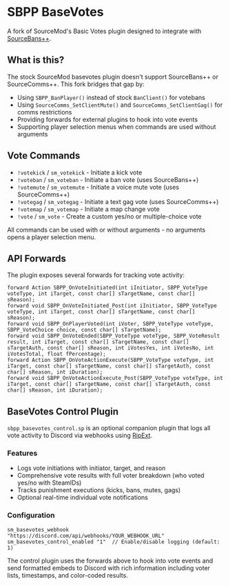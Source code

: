 # SBPP BaseVotes

A fork of SourceMod's Basic Votes plugin designed to integrate with [SourceBans++](https://github.com/sbpp/sourcebans-pp).

## What is this?

The stock SourceMod basevotes plugin doesn't support SourceBans++ or SourceComms++. This fork bridges that gap by:

- Using `SBPP_BanPlayer()` instead of stock `BanClient()` for votebans
- Using `SourceComms_SetClientMute()` and `SourceComms_SetClientGag()` for comms restrictions
- Providing forwards for external plugins to hook into vote events
- Supporting player selection menus when commands are used without arguments

## Vote Commands

- `!votekick` / `sm_votekick` - Initiate a kick vote
- `!voteban` / `sm_voteban` - Initiate a ban vote (uses SourceBans++)
- `!votemute` / `sm_votemute` - Initiate a voice mute vote (uses SourceComms++)
- `!votegag` / `sm_votegag` - Initiate a text gag vote (uses SourceComms++)
- `!votemap` / `sm_votemap` - Initiate a map change vote
- `!vote` / `sm_vote` - Create a custom yes/no or multiple-choice vote

All commands can be used with or without arguments - no arguments opens a player selection menu.

## API Forwards

The plugin exposes several forwards for tracking vote activity:

```sourcepawn
forward Action SBPP_OnVoteInitiated(int iInitiator, SBPP_VoteType voteType, int iTarget, const char[] sTargetName, const char[] sReason);
forward void SBPP_OnVoteInitiated_Post(int iInitiator, SBPP_VoteType voteType, int iTarget, const char[] sTargetName, const char[] sReason);
forward void SBPP_OnPlayerVoted(int iVoter, SBPP_VoteType voteType, SBPP_VoteChoice choice, const char[] sTargetName);
forward void SBPP_OnVoteEnded(SBPP_VoteType voteType, SBPP_VoteResult result, int iTarget, const char[] sTargetName, const char[] sTargetAuth, const char[] sReason, int iVotesYes, int iVotesNo, int iVotesTotal, float fPercentage);
forward Action SBPP_OnVoteActionExecute(SBPP_VoteType voteType, int iTarget, const char[] sTargetName, const char[] sTargetAuth, const char[] sReason, int iDuration);
forward void SBPP_OnVoteActionExecute_Post(SBPP_VoteType voteType, int iTarget, const char[] sTargetName, const char[] sTargetAuth, const char[] sReason, int iDuration);
```

## BaseVotes Control Plugin

`sbpp_basevotes_control.sp` is an optional companion plugin that logs all vote activity to Discord via webhooks using [RipExt](https://github.com/ErikMinekus/sm-ripext).

### Features

- Logs vote initiations with initiator, target, and reason
- Comprehensive vote results with full voter breakdown (who voted yes/no with SteamIDs)
- Tracks punishment executions (kicks, bans, mutes, gags)
- Optional real-time individual vote notifications

### Configuration

```
sm_basevotes_webhook "https://discord.com/api/webhooks/YOUR_WEBHOOK_URL"
sm_basevotes_control_enabled "1"  // Enable/disable logging (default: 1)
```

The control plugin uses the forwards above to hook into vote events and send formatted embeds to Discord with rich information including voter lists, timestamps, and color-coded results.

